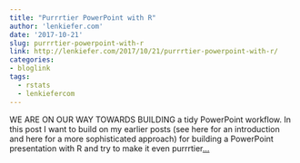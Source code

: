 ```yaml
---
title: "Purrrtier PowerPoint with R"
author: 'lenkiefer.com'
date: '2017-10-21'
slug: purrrtier-powerpoint-with-r
link: http://lenkiefer.com/2017/10/21/purrrtier-powerpoint-with-r/
categories:
- bloglink
tags:
  - rstats
  - lenkiefercom
---
```


WE ARE ON OUR WAY TOWARDS BUILDING a tidy PowerPoint workflow. In this post I want to build on my earlier posts (see here for an introduction and here for a more sophisticated approach) for building a PowerPoint presentation with R and try to make it even purrrtier[... <i class="fas fa-external-link-alt"></i>](http://lenkiefer.com/2017/10/21/purrrtier-powerpoint-with-r/)

